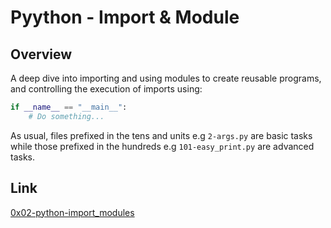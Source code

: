 # Pyython - Import & Module

## Overview
A deep dive into importing and using modules to create reusable programs, and controlling the execution of imports using:
```python
if __name__ == "__main__":
    # Do something...
```

As usual, files prefixed in the tens and units e.g `2-args.py` are basic tasks while those prefixed in the hundreds e.g `101-easy_print.py` are advanced tasks.

## Link
[0x02-python-import_modules](https://intranet.alxswe.com/projects/234)
